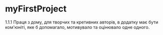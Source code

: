 # myFirstProject

1.1.1 Праця з дому, для творчих та кретивних авторів, в додатку має бути ком'юніті, яке б допомагало, мотивувало та оцінювало одне одного.
